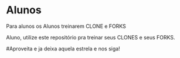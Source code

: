 # Alunos
Para alunos os Alunos treinarem CLONE e FORKS

Aluno, utilize este repositório pra treinar seus CLONES e seus FORKS. 

#Aproveita e ja deixa aquela estrela e nos siga!
